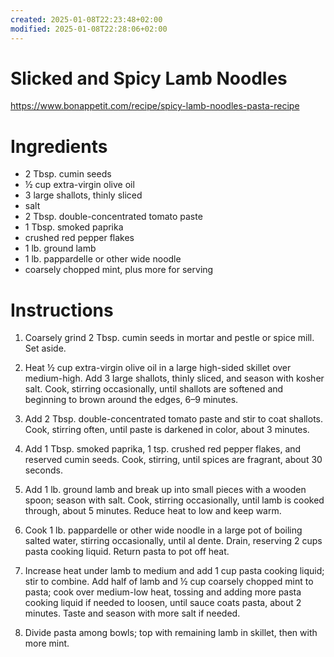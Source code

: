```yaml
---
created: 2025-01-08T22:23:48+02:00
modified: 2025-01-08T22:28:06+02:00
---
```


# Slicked and Spicy Lamb Noodles

https://www.bonappetit.com/recipe/spicy-lamb-noodles-pasta-recipe

 # Ingredients

- 2 Tbsp. cumin seeds
- ½ cup extra-virgin olive oil
- 3 large shallots, thinly sliced
- salt
- 2 Tbsp. double-concentrated tomato paste
- 1 Tbsp. smoked paprika
- crushed red pepper flakes
- 1 lb. ground lamb
- 1 lb. pappardelle or other wide noodle
- coarsely chopped mint, plus more for serving

# Instructions

1. Coarsely grind 2 Tbsp. cumin seeds in mortar and pestle or spice mill. Set aside. 

1. Heat ½ cup extra-virgin olive oil in a large high-sided skillet over medium-high. Add 3 large shallots, thinly sliced, and season with kosher salt. Cook, stirring occasionally, until shallots are softened and beginning to brown around the edges, 6–9 minutes. 

1. Add 2 Tbsp. double-concentrated tomato paste and stir to coat shallots. Cook, stirring often, until paste is darkened in color, about 3 minutes. 

1. Add 1 Tbsp. smoked paprika, 1 tsp. crushed red pepper flakes, and reserved cumin seeds. Cook, stirring, until spices are fragrant, about 30 seconds. 

1. Add 1 lb. ground lamb and break up into small pieces with a wooden spoon; season with salt. Cook, stirring occasionally, until lamb is cooked through, about 5 minutes. Reduce heat to low and keep warm. 

1. Cook 1 lb. pappardelle or other wide noodle in a large pot of boiling salted water, stirring occasionally, until al dente. Drain, reserving 2 cups pasta cooking liquid. Return pasta to pot off heat. 

1. Increase heat under lamb to medium and add 1 cup pasta cooking liquid; stir to combine. Add half of lamb and ½ cup coarsely chopped mint to pasta; cook over medium-low heat, tossing and adding more pasta cooking liquid if needed to loosen, until sauce coats pasta, about 2 minutes. Taste and season with more salt if needed.

1. Divide pasta among bowls; top with remaining lamb in skillet, then with more mint.
